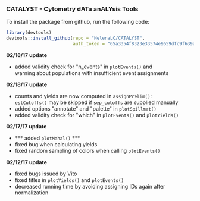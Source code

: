 ### CATALYST - Cytometry dATa anALYsis Tools

To install the package from github, run the following code:

```r
library(devtools)
devtools::install_github(repo = "HelenaLC/CATALYST", 
                         auth_token = "65a3354f8323e33574e9659dfc9f639a47149e47")
```

**02/18/17 update**

- added validity check for "n_events" in `plotEvents()` and  
  warning about populations with insufficient event assignments

**02/18/17 update**

- counts and yields are now computed in `assignPrelim()`:  
  `estCutoffs()` may be skipped if `sep_cutoffs` are supplied manually
- added options "annotate" and "palette" in `plotSpillmat()`
- added validity check for "which" in `plotEvents()` and `plotYields()`

**02/17/17 update**

- *** added `plotMahal()` ***
- fixed bug when calculating yields
- fixed random sampling of colors when calling `plotEvents()`

**02/12/17 update**

- fixed bugs issued by Vito
- fixed titles in `plotYields()` and `plotEvents()`
- decreased running time by avoiding assigning IDs again after normalization
